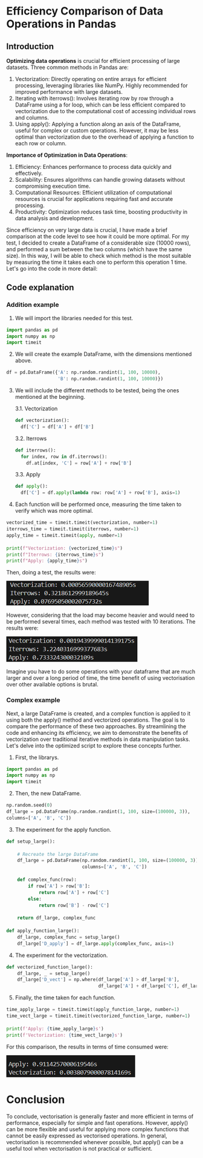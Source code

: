 # Efficiency Comparison of Data Operations in Pandas
## Introduction
**Optimizing data operations** is crucial for efficient processing of large datasets. Three common methods in Pandas are:
  1. Vectorization: Directly operating on entire arrays for efficient processing, leveraging libraries like NumPy. Highly recommended for improved performance with large datasets.
  2. Iterating with iterrows(): Involves iterating row by row through a DataFrame using a for loop, which can be less efficient compared to vectorization due to the computational cost of accessing individual rows and columns.
  3. Using apply(): Applying a function along an axis of the DataFrame, useful for complex or custom operations. However, it may be less optimal than vectorization due to the overhead of applying a function to each row or column.

**Importance of Optimization in Data Operations**:
  1. Efficiency: Enhances performance to process data quickly and effectively.
  2. Scalability: Ensures algorithms can handle growing datasets without compromising execution time.
  3. Computational Resources: Efficient utilization of computational resources is crucial for applications requiring fast and accurate processing.
  4. Productivity: Optimization reduces task time, boosting productivity in data analysis and development.

Since efficiency on very large data is crucial, I have made a brief comparison at the code level to see how it could be more optimal. For my test, I decided to create a DataFrame of a considerable size (10000 rows), and performed a sum between the two columns (which have the same size). In this way, I will be able to check which method is the most suitable by measuring the time it takes each one to perform this operation 1 time. Let's go into the code in more detail:

## Code explanation
### Addition example
1. We will import the libraries needed for this test.
```python
import pandas as pd
import numpy as np
import timeit
```
2. We will create the example DataFrame, with the dimensions mentioned above.

```python
df = pd.DataFrame({'A': np.random.randint(1, 100, 10000),
                   'B': np.random.randint(1, 100, 10000)})
```

3. We will include the different methods to be tested, being the ones mentioned at the beginning.

   3.1. Vectorization
   ```python
   def vectorization():
     df['C'] = df['A'] + df['B']
   ```
   3.2. Iterrows
   ```python
   def iterrows():
     for index, row in df.iterrows():
       df.at[index, 'C'] = row['A'] + row['B']
   ```
   3.3. Apply
   ```python
   def apply():
     df['C'] = df.apply(lambda row: row['A'] + row['B'], axis=1)
   ```

4. Each function will be performed once, measuring the time taken to verify which was more optimal.
```python
vectorized_time = timeit.timeit(vectorization, number=1)
iterrows_time = timeit.timeit(iterrows, number=1)
apply_time = timeit.timeit(apply, number=1)

print(f"Vectorization: {vectorized_time}s")
print(f"Iterrows: {iterrows_time}s")
print(f"Apply: {apply_time}s")
```

Then, doing a test, the results were:

![Time needed for the three methods on 1 iteration](time_three_method.png)

However, considering that the load may become heavier and would need to be performed several times, each method was tested with 10 iterations. The results were:

![Time needed for the three methods on 10 iteration](time_three_method2.png)

Imagine you have to do some operations with your dataframe that are much larger and over a long period of time, the time benefit of using vectorisation over other available options is brutal.

### Complex example
Next, a large DataFrame is created, and a complex function is applied to it using both the apply() method and vectorized operations. The goal is to compare the performance of these two approaches. By streamlining the code and enhancing its efficiency, we aim to demonstrate the benefits of vectorization over traditional iterative methods in data manipulation tasks. Let's delve into the optimized script to explore these concepts further.

1. First, the librarys.
```python
import pandas as pd
import numpy as np
import timeit
```

2. Then, the new DataFrame.
```python
np.random.seed(0)
df_large = pd.DataFrame(np.random.randint(1, 100, size=(100000, 3)),
columns=['A', 'B', 'C'])
```

3. The experiment for the apply function.
```python
def setup_large():

    # Recreate the large DataFrame
    df_large = pd.DataFrame(np.random.randint(1, 100, size=(100000, 3)),
                            columns=['A', 'B', 'C'])

    def complex_func(row):
        if row['A'] > row['B']:
            return row['A'] + row['C']
        else:
            return row['B'] - row['C']

    return df_large, complex_func

def apply_function_large():
    df_large, complex_func = setup_large()
    df_large['D_apply'] = df_large.apply(complex_func, axis=1)
```

4. The experiment for the vectorization.
```python
def vectorized_function_large():
    df_large, _ = setup_large()
    df_large['D_vect'] = np.where(df_large['A'] > df_large['B'],
                                  df_large['A'] + df_large['C'], df_large['B'] - df_large['C'])
```

5. Finally, the time taken for each function.
```python
time_apply_large = timeit.timeit(apply_function_large, number=1)
time_vect_large = timeit.timeit(vectorized_function_large, number=1)

print(f'Apply: {time_apply_large}s')
print(f'Vectorization: {time_vect_large}s')
```

For this comparison, the results in terms of time consumed were:

![Complex comparation](test_apply_vect.png)

# Conclusion
To conclude, vectorisation is generally faster and more efficient in terms of performance, especially for simple and fast operations. However, apply() can be more flexible and useful for applying more complex functions that cannot be easily expressed as vectorised operations. In general, vectorisation is recommended whenever possible, but apply() can be a useful tool when vectorisation is not practical or sufficient.
